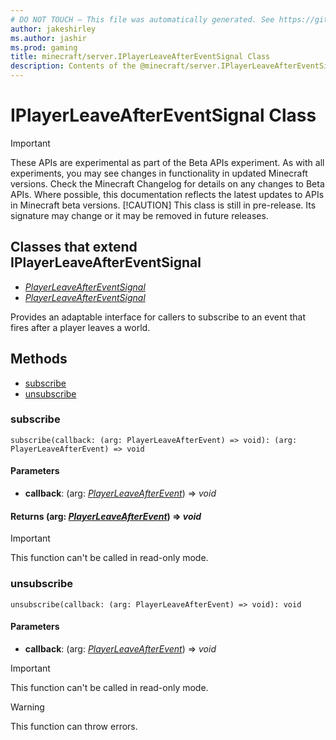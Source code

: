```yaml
---
# DO NOT TOUCH — This file was automatically generated. See https://github.com/mojang/minecraftapidocsgenerator to modify descriptions, examples, etc.
author: jakeshirley
ms.author: jashir
ms.prod: gaming
title: minecraft/server.IPlayerLeaveAfterEventSignal Class
description: Contents of the @minecraft/server.IPlayerLeaveAfterEventSignal class.
---
```

# IPlayerLeaveAfterEventSignal Class
>[!IMPORTANT]
>These APIs are experimental as part of the Beta APIs experiment. As with all experiments, you may see changes in functionality in updated Minecraft versions. Check the Minecraft Changelog for details on any changes to Beta APIs. Where possible, this documentation reflects the latest updates to APIs in Minecraft beta versions.
> [!CAUTION]
> This class is still in pre-release.  Its signature may change or it may be removed in future releases.

## Classes that extend IPlayerLeaveAfterEventSignal
- [*PlayerLeaveAfterEventSignal*](PlayerLeaveAfterEventSignal.md)
- [*PlayerLeaveAfterEventSignal*](PlayerLeaveAfterEventSignal.md)

Provides an adaptable interface for callers to subscribe to an event that fires after a player leaves a world.

## Methods
- [subscribe](#subscribe)
- [unsubscribe](#unsubscribe)

### **subscribe**
`
subscribe(callback: (arg: PlayerLeaveAfterEvent) => void): (arg: PlayerLeaveAfterEvent) => void
`

#### **Parameters**
- **callback**: (arg: [*PlayerLeaveAfterEvent*](PlayerLeaveAfterEvent.md)) => *void*

#### **Returns** (arg: [*PlayerLeaveAfterEvent*](PlayerLeaveAfterEvent.md)) => *void*

> [!IMPORTANT]
> This function can't be called in read-only mode.

### **unsubscribe**
`
unsubscribe(callback: (arg: PlayerLeaveAfterEvent) => void): void
`

#### **Parameters**
- **callback**: (arg: [*PlayerLeaveAfterEvent*](PlayerLeaveAfterEvent.md)) => *void*

> [!IMPORTANT]
> This function can't be called in read-only mode.

> [!WARNING]
> This function can throw errors.
